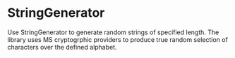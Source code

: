 # StringGenerator

Use StringGenerator to generate random strings of specified length. The library uses MS cryptogrphic providers to produce true random selection of characters over the defined alphabet.
